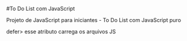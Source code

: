 #To Do List com JavaScript

Projeto de JavaScript para iniciantes - To Do List com JavaScript puro


 defer> esse atributo carrega os arquivos JS